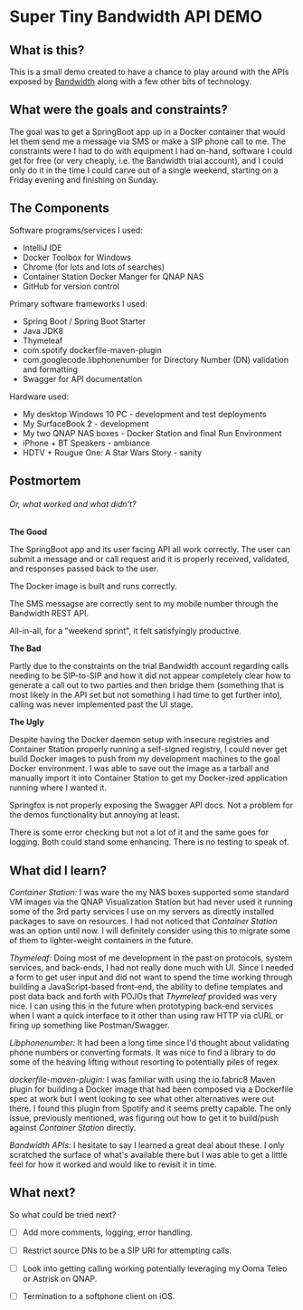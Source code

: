 # Super Tiny Bandwidth API DEMO

## What is this?

This is a small demo created to have a chance to play around with the APIs exposed by [Bandwidth](https://bandwidth.com) 
along with a few other bits of technology.

## What were the goals and constraints?

The goal was to get a SpringBoot app up in a Docker container that would let them send me a message via SMS or make a 
SIP phone call to me. The constraints were I had to do with equipment I had on-hand, software I could get for free (or
very cheaply, i.e. the Bandwidth trial account), and I could only do it in the time I could carve out of a single weekend,
starting on a Friday evening and finishing on Sunday.

## The Components

Software programs/services I used:
- IntelliJ IDE
- Docker Toolbox for Windows
- Chrome (for lots and lots of searches)
- Container Station Docker Manger for QNAP NAS
- GitHub for version control

Primary software frameworks I used:
- Spring Boot / Spring Boot Starter
- Java JDK8
- Thymeleaf
- com.spotify dockerfile-maven-plugin
- com.googlecode.libphonenumber for Directory Number (DN) validation and formatting 
- Swagger for API documentation

Hardware used:
- My desktop Windows 10 PC - development and test deployments
- My SurfaceBook 2 - development
- My two QNAP NAS boxes - Docker Station and final Run Environment
- iPhone + BT Speakers - ambiance
- HDTV + Rougue One: A Star Wars Story - sanity

## Postmortem
###### Or, what worked and what didn't?

**The Good**

The SpringBoot app and its user facing API all work correctly. The user can submit a message and or call request and
it is properly received, validated, and responses passed back to the user.

The Docker image is built and runs correctly.

The SMS messagse are correctly sent to my mobile number through the Bandwidth REST API.

All-in-all, for a "weekend sprint", it felt satisfyingly productive. 

**The Bad**

Partly due to the constraints on the trial Bandwidth account regarding calls needing to be SIP-to-SIP and how it did not
appear completely clear how to generate a call out to two parties and then bridge them (something that is most likely 
in the API set but not something I had time to get further into), calling was never implemented past the UI stage.

**The Ugly**

Despite having the Docker daemon setup with insecure registries and Container Station properly running a self-signed 
registry, I could never get build Docker images to push from my development machines to the goal Docker environment. I 
was able to save out the image as a tarball and manually import it into Container Station to get my Docker-ized 
application running where I wanted it.

Springfox is not properly exposing the Swagger API docs. Not a problem for the demos functionality but annoying at least.

There is some error checking but not a lot of it and the same goes for logging. Both could stand some enhancing. There 
is no testing to speak of.

## What did I learn?

*Container Station:* I was ware the my NAS boxes supported some standard VM images via the QNAP Visualization Station 
but had never used it running some of the 3rd party services I use on my servers as directly installed packages to save
on resources. I had not noticed that *Container Station* was an option until now. I will definitely consider using this 
to migrate some of them to lighter-weight containers in the future.

*Thymeleaf:* Doing most of me development in the past on protocols, system services, and back-ends, I had not really done
much with UI. Since I needed a form to get user input and did not want to spend the time working through building a 
JavaScript-based front-end, the ability to define templates and post data back and forth with POJOs that *Thymeleaf* 
provided was very nice. I can using this in the future when prototyping back-end services when I want a quick interface
to it other than using raw HTTP via cURL or firing up something like Postman/Swagger.

*Libphonenumber:* It had been a long time since I'd thought about validating phone numbers or converting formats. It was 
nice to find a library to do some of the heaving lifting without resorting to potentially piles of regex.

*dockerfile-maven-plugin:* I was familiar with using the io.fabric8 Maven plugin for building a Docker image that had
been composed via a Dockerfile spec at work but I went looking to see what other alternatives were out there. I found
this plugin from Spotify and it seems pretty capable. The only issue, previously mentioned, was figuring out how to get
it to build/push against *Container Station* directly.

*Bandwidth APIs:* I hesitate to say I learned a great deal about these. I only scratched the surface of what's available
there but I was able to get a little feel for how it worked and would like to revisit it in time.

## What next?

So what could be tried next?

- [ ] Add more comments, logging, error handling.
- [ ] Restrict source DNs to be a SIP URI for attempting calls.
- [ ] Look into getting calling working potentially leveraging my Ooma Teleo or Astrisk on QNAP.
- [ ] Termination to a softphone client on iOS.     
  
